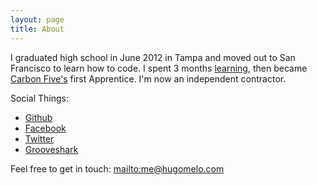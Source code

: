 ```yaml
---
layout: page
title: About
---
```

I graduated high school in June 2012 in Tampa and moved out to San Francisco to learn how to code. I spent 3 months <a href="/becoming-an-apprentice/">learning</a>, then became [Carbon Five's](http://carbonfive.com/) first Apprentice. I'm now an independent contractor.

Social Things:
- [Github](https://github.com/squanto)
- [Facebook](https://facebook.com/hugo.pauan)
- [Twitter](https://twitter.com/hugomelo)
- [Grooveshark](http://grooveshark.com/#!/hugo.squanto)

Feel free to get in touch: <mailto:me@hugomelo.com>

